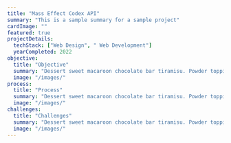 ```yaml
---
title: "Mass Effect Codex API"
summary: "This is a sample summary for a sample project"
cardImage: ""
featured: true
projectDetails:
  techStack: ["Web Design", " Web Development"]
  yearCompleted: 2022
objective:
  title: "Objective"
  summary: "Dessert sweet macaroon chocolate bar tiramisu. Powder topping danish chocolate tiramisu brownie halvah gummies. Gingerbread sugar plum soufflé marzipan cotton candy jelly sweet biscuit."
  image: "/images/"
process:
  title: "Process"
  summary: "Dessert sweet macaroon chocolate bar tiramisu. Powder topping danish chocolate tiramisu brownie halvah gummies. Gingerbread sugar plum soufflé marzipan cotton candy jelly sweet biscuit."
  image: "/images/"
challenges:
  title: "Challenges"
  summary: "Dessert sweet macaroon chocolate bar tiramisu. Powder topping danish chocolate tiramisu brownie halvah gummies. Gingerbread sugar plum soufflé marzipan cotton candy jelly sweet biscuit."
  image: "/images/"
---
```

